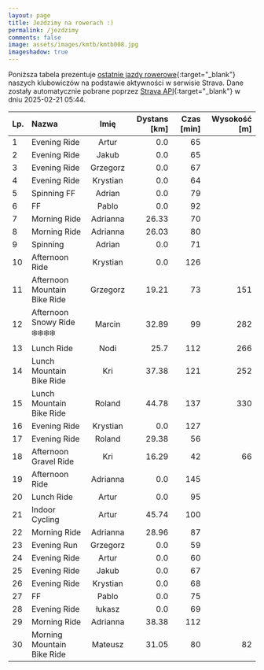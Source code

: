 ```yaml
---
layout: page
title: Jeździmy na rowerach :)
permalink: /jezdzimy
comments: false
image: assets/images/kmtb/kmtb008.jpg
imageshadow: true
---
```


Poniższa tabela prezentuje [ostatnie jazdy rowerowe](https://www.strava.com/clubs/336381){:target="_blank"} naszych klubowiczów na podstawie aktywności w serwisie Strava. Dane zostały automatycznie pobrane poprzez [Strava API](https://developers.strava.com/docs/reference/#api-Clubs-getClubActivitiesById){:target="_blank"} w dniu 2025-02-21 05:44.

Lp. | Nazwa | Imię | Dystans [km] | Czas [min] | Wysokość [m]
:--- | :--- | :---: | ---: | ---: | ---:
1|Evening Ride|Artur|0.0|65|
2|Evening Ride|Jakub|0.0|65|
3|Evening Ride|Grzegorz|0.0|67|
4|Evening Ride|Krystian|0.0|64|
5|Spinning FF|Adrian|0.0|79|
6|FF|Pablo|0.0|92|
7|Morning Ride|Adrianna|26.33|70|
8|Morning Ride|Adrianna|26.03|80|
9|Spinning|Adrian|0.0|71|
10|Afternoon Ride|Krystian|0.0|126|
11|Afternoon Mountain Bike Ride|Grzegorz|19.21|73|151
12|Afternoon Snowy Ride ❄️❄️❄️❄️|Marcin|32.89|99|282
13|Lunch Ride|Nodi|25.7|112|266
14|Lunch Mountain Bike Ride|Kri|37.38|121|252
15|Lunch Mountain Bike Ride|Roland|44.78|137|330
16|Evening Ride|Krystian|0.0|127|
17|Evening Ride|Roland|29.38|56|
18|Afternoon Gravel Ride|Kri|16.29|42|66
19|Afternoon Ride|Adrianna|0.0|145|
20|Lunch Ride|Artur|0.0|95|
21|Indoor Cycling|Artur|45.74|100|
22|Morning Ride|Adrianna|28.96|87|
23|Evening Run|Grzegorz|0.0|59|
24|Evening Ride|Artur|0.0|60|
25|Evening Ride|Jakub|0.0|67|
26|Evening Ride|Krystian|0.0|68|
27|FF|Pablo|0.0|75|
28|Evening Ride|łukasz|0.0|69|
29|Morning Ride|Adrianna|38.38|112|
30|Morning Mountain Bike Ride|Mateusz|31.05|80|82
